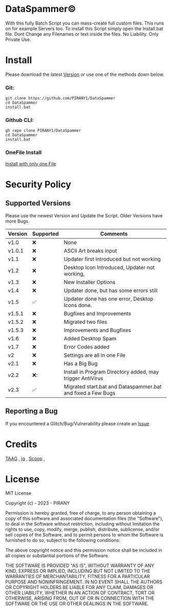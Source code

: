 # DataSpammer©
With this fully Batch Script you can mass-create full custom files. This runs on for example Servers too.
To install this Script simply open the Install.bat file.
Dont Change any Filenames or text inside the files.
No Liability.
Only Private Use.

# Install
Please download the latest [Version](https://github.com/PIRANY1/DataSpammer/releases/latest) or use one of the methods down below.
### Git:
```
git clone https://github.com/PIRANY1/DataSpammer
cd DataSpammer
install.bat
```
### Github CLI:
```
gh repo clone PIRANY1/DataSpammer
cd DataSpammer
install.bat
```
### OneFile Install
[Install with only one File](https://gist.github.com/PIRANY1/8344f981f20a8e430f8a74c5fa80c390/archive/aa97156420dce791eef1be69b6eb541621b4644a.zip)

# Security Policy

## Supported Versions

Please use the newest Version and Update the Script. Older Versions have more Bugs.

|Version | Supported          |Comments                |
|------- | ------------------ |----------------------- |
|v1.0  |❌|None|
|v1.0.1|❌|ASCII Art breaks input|
|v1.1|❌|Updater first introduced but not working|
|v1.2|❌|Desktop Icon Introduced, Updater not working,|
|v1.3|❌|New Installer Options| 
|v1.4|❌|Updater done, but has some errors still| 
|v1.5|✅| Updater done has one error, Desktop Icons done.|
|v1.5.1|❌|Bugfixes and Improvements
|v1.5.2|❌|Migrated two files
|v1.5.3|❌|Improvements and Bugfixes
|v1.6|❌|Added Desktop Spam
|v1.7|❌|Error Codes added 
|v2|❌|Settings are all in one File
|v2.1|❌|Has a Big Bug
|v2.2|❌:|Install in Program Directory added, may trigger AntiVirus
|v2.3|✅|Migrated start.bat and Dataspammer.bat and fixed a Few Bugs

## Reporting a Bug
If you encountered a Glitch/Bug/Vulnerability please create an [Issue](https://github.com/PIRANY1/DataSpammer/issues)

# Credits
[TAAG](https://patorjk.com/software/taag/) , 
[jq](https://jqlang.github.io/jq/) , 
[Scoop](https://scoop.sh/#/) , 

# License
MIT License

Copyright (c) - 2023 - PIRANY

Permission is hereby granted, free of charge, to any person obtaining a copy
of this software and associated documentation files (the "Software"), to deal
in the Software without restriction, including without limitation the rights
to use, copy, modify, merge, publish, distribute, sublicense, and/or sell
copies of the Software, and to permit persons to whom the Software is
furnished to do so, subject to the following conditions:

The above copyright notice and this permission notice shall be included in all
copies or substantial portions of the Software.

THE SOFTWARE IS PROVIDED "AS IS", WITHOUT WARRANTY OF ANY KIND, EXPRESS OR
IMPLIED, INCLUDING BUT NOT LIMITED TO THE WARRANTIES OF MERCHANTABILITY,
FITNESS FOR A PARTICULAR PURPOSE AND NONINFRINGEMENT. IN NO EVENT SHALL THE
AUTHORS OR COPYRIGHT HOLDERS BE LIABLE FOR ANY CLAIM, DAMAGES OR OTHER
LIABILITY, WHETHER IN AN ACTION OF CONTRACT, TORT OR OTHERWISE, ARISING FROM,
OUT OF OR IN CONNECTION WITH THE SOFTWARE OR THE USE OR OTHER DEALINGS IN THE
SOFTWARE.
